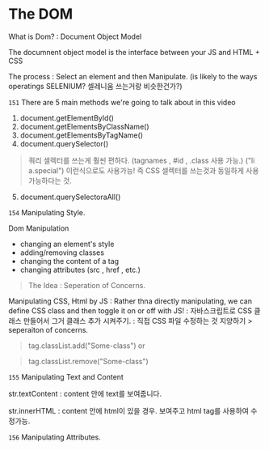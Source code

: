 # The DOM
What is Dom? : Document Object Model

The documnent object model is the interface between your JS and HTML + CSS

The process : Select an element and then Manipulate.
(is likely to the ways operatings SELENIUM? 셀레니움 쓰는거랑 비슷한건가?)


```151```
There are 5 main methods we're going to talk about in this video

1. document.getElementById()
2. document.getElementsByClassName()
3. document.getElementsByTagName()
4. document.querySelector()
 > 쿼리 셀렉터를 쓰는게 훨씬 편하다. (tagnames , #id , .class 사용 가능.)
 > ("li a.special") 이런식으로도 사용가능!
 > 즉 CSS 셀렉터를 쓰는것과 동일하게 사용가능하다는 것.
5. document.querySelectoraAll()

```154```
Manipulating Style.

Dom Manipulation
* changing an element's style
* adding/removing classes 
* changing the content of a tag
* changing attributes (src , href , etc.)

> The Idea : Seperation of Concerns.

Manipulating CSS, Html by JS : Rather thna directly manipulating,
we can define CSS class and then toggle it on or off with JS!
: 자바스크립트로 CSS 클래스 만들어서 그거 클래스 추가 시켜주기.
: 직접 CSS 파일 수정하는 것 지양하기 > seperaiton of concerns.

>tag.classList.add("Some-class") or

>tag.classList.remove("Some-class")


```155```
Manipulating Text and Content

str.textContent : content 안에 text를 보여줍니다.

str.innerHTML : content 안에 html이 있을 경우. 보여주고 html tag를 사용하여 수정가능.

```156```
Manipulating Attributes.




